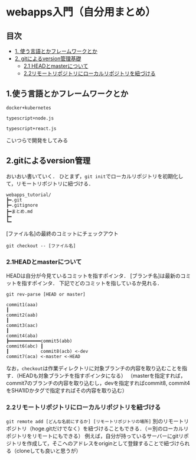 # webapps入門（自分用まとめ）
## 目次
 - [1. 使う言語とかフレームワークとか](#1.使う言語とかフレームワークとか)   
 - [2. gitによるversion管理基礎](#2.gitによるversion管理)
    - [2.1 HEADとmasterについて](#2.1HEADとmasterについて)
    - [2.2リモートリポジトリにローカルリポジトリを紐づける](#2.2リモートリポジトリにローカルリポジトリを紐づける)

## 1.使う言語とかフレームワークとか
`docker+kubernetes` 

`typescript+node.js`

`typescript+react.js`

こいつらで開発をしてみる

## 2.gitによるversion管理
おいおい書いていく．
ひとまず，`git init`でローカルリポジトリを初期化して，リモートリポジトリに紐づける．
```
webapps_tutorial/
┣━.git
┣━.gitignore
┣━まとめ.md
┣━
┗━
```
[ファイル名]の最終のコミットにチェックアウト
```
git checkout -- [ファイル名]
```

### 2.1HEADとmasterについて

HEADは自分が今見ているコミットを指すポインタ．
[ブランチ名]は最新のコミットを指すポインタ．
下記でどのコミットを指しているか見れる．
```
git rev-parse [HEAD or master]
```

```
commit1(aaa)
┃
commit2(aab)
┃
commit3(aac)
┃
commit4(aba)
┣━━━━━━━━━━━━commit5(abb)
commit6(abc) ┃
┃            commit8(acb) <-dev
commit7(aca) <-master <-HEAD
```

なお，`checkout`は作業ディレクトリに対象ブランチの内容を取り込むことを指す．（HEADも対象ブランチを指すポインタになる）
（masterを指定すれば，commit7のブランチの内容を取り込むし，devを指定すればcommit8, commit4をSHA1IDかタグで指定すればその内容を取り込む）

### 2.2リモートリポジトリにローカルリポジトリを紐づける

`git remote add [どんな名前にするか] [リモートリポジトリの場所]`
別のリモートリポジトリ（hoge.gitだけでなく）を紐づけることもできる．（＝別のローカルリポジトリをリモートにもできる）
例えば，自分が持っているサーバーにgitリポジトリを作成して，そこへのアドレスをoriginとして登録することで紐づけられる（cloneしても良いと思うが）
